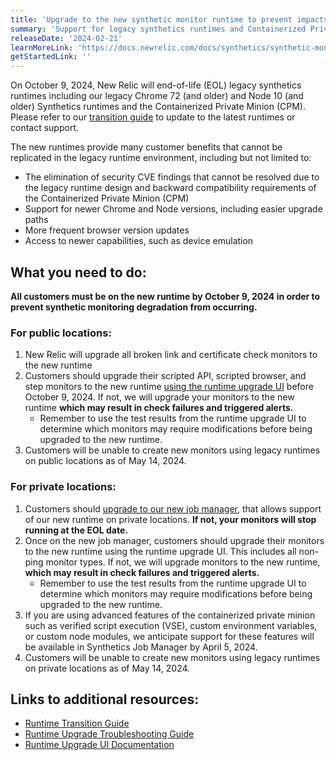 ```yaml
---
title: 'Upgrade to the new synthetic monitor runtime to prevent impacts to your synthetic monitors'
summary: 'Support for legacy synthetics runtimes and Containerized Private Minion will be concluded on October 9, 2024'
releaseDate: '2024-02-21'
learnMoreLink: 'https://docs.newrelic.com/docs/synthetics/synthetic-monitoring/using-monitors/runtime-upgrade-ui'
getStartedLink: ''
---
```


On October 9, 2024, New Relic will end-of-life (EOL) legacy synthetics runtimes including our legacy Chrome 72 (and older) and Node 10 (and older) Synthetics runtimes and the Containerized Private Minion (CPM). Please refer to our [transition guide](https://docs.newrelic.com/docs/synthetics/synthetic-monitoring/using-monitors/new-runtime/) to update to the latest runtimes or contact support. 

The new runtimes provide many customer benefits that cannot be replicated in the legacy runtime environment, including but not limited to: 
- The elimination of security CVE findings that cannot be resolved due to the legacy runtime design and backward compatibility requirements of the Containerized Private Minion (CPM)
- Support for newer Chrome and Node versions, including easier upgrade paths
- More frequent browser version updates
- Access to newer capabilities, such as device emulation

## What you need to do:
**All customers must be on the new runtime by October 9, 2024 in order to prevent synthetic monitoring degradation from occurring.**

### For public locations:
1. New Relic will upgrade all broken link and certificate check monitors to the new runtime
2. Customers should upgrade their scripted API, scripted browser, and step monitors to the new runtime [using the runtime upgrade UI](https://docs.newrelic.com/docs/synthetics/synthetic-monitoring/using-monitors/runtime-upgrade-ui) before October 9, 2024. If not, we will upgrade your monitors to the new runtime **which may result in check failures and triggered alerts.**
    - Remember to use the test results from the runtime upgrade UI to determine which monitors may require modifications before being upgraded to the new runtime.
3. Customers will be unable to create new monitors using legacy runtimes on public locations as of May 14, 2024.

### For private locations:
1. Customers should [upgrade to our new job manager](https://docs.newrelic.com/docs/synthetics/synthetic-monitoring/private-locations/job-manager-transition-guide/), that allows support of our new runtime on private locations. **If not, your monitors will stop running at the EOL date.**
2. Once on the new job manager, customers should upgrade their monitors to the new runtime using the runtime upgrade UI. This includes all non-ping monitor types. If not, we will upgrade monitors to the new runtime, **which may result in check failures and triggered alerts.**
    - Remember to use the test results from the runtime upgrade UI to determine which monitors may require modifications before being upgraded to the new runtime.
3. If you are using advanced features of the containerized private minion such as verified script execution (VSE), custom environment variables, or custom node modules, we anticipate support for these features will be available in Synthetics Job Manager by April 5, 2024.
4. Customers will be unable to create new monitors using legacy runtimes on private locations as of May 14, 2024.

## Links to additional resources:
- [Runtime Transition Guide](https://docs.newrelic.com/docs/synthetics/synthetic-monitoring/using-monitors/new-runtime/)
- [Runtime Upgrade Troubleshooting Guide](https://docs.newrelic.com/docs/synthetics/synthetic-monitoring/troubleshooting/runtime-upgrade-troubleshooting/)
- [Runtime Upgrade UI Documentation](https://docs.newrelic.com/docs/synthetics/synthetic-monitoring/using-monitors/runtime-upgrade-ui)
